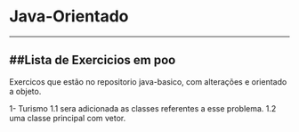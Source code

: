 # Java-Orientado
---------------------
##Lista de Exercicios em poo
------------------------------
Exercicos que estão no repositorio java-basico, com alterações e orientado a objeto.

1- Turismo
  1.1 sera adicionada as classes referentes a esse problema.
  1.2 uma classe principal com vetor.
   


